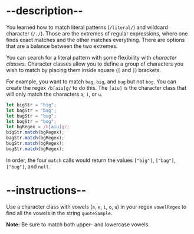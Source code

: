 
# --description--

You learned how to match literal patterns (`/literal/`) and wildcard character (`/./`). Those are the extremes of regular expressions, where one finds exact matches and the other matches everything. There are options that are a balance between the two extremes.

You can search for a literal pattern with some flexibility with <dfn>character classes</dfn>. Character classes allow you to define a group of characters you wish to match by placing them inside square (`[` and `]`) brackets.

For example, you want to match `bag`, `big`, and `bug` but not `bog`. You can create the regex `/b[aiu]g/` to do this. The `[aiu]` is the character class that will only match the characters `a`, `i`, or `u`.

```js
let bigStr = "big";
let bagStr = "bag";
let bugStr = "bug";
let bogStr = "bog";
let bgRegex = /b[aiu]g/;
bigStr.match(bgRegex);
bagStr.match(bgRegex);
bugStr.match(bgRegex);
bogStr.match(bgRegex);
```

In order, the four `match` calls would return the values `["big"]`, `["bag"]`, `["bug"]`, and `null`.

# --instructions--

Use a character class with vowels (`a`, `e`, `i`, `o`, `u`) in your regex `vowelRegex` to find all the vowels in the string `quoteSample`.

**Note:** Be sure to match both upper- and lowercase vowels.


